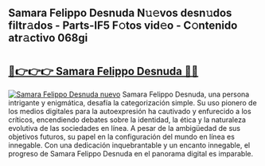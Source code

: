 ## Samara Felippo Desnuda N𝚞𝚎vos desn𝚞dos filtr𝚊dos - Parts-IF5 F𝚘tos vid𝚎o - C𝚘ntenido atr𝚊ctivo 068gi

# <h2><a href="http://mb1ubi.tromn.icu/?c=Samara+Felippo+Desnuda">🔗👉👉👉 Samara Felippo Desnuda 🔗🔗</a></h2>

[![Samara Felippo Desnuda nuevo](https://i.imgur.com/pEAQMta.gif)](http://mb1ubi.tromn.icu/?c=Samara+Felippo+Desnuda)
Samara Felippo Desnuda, una persona intrigante y enigmática, desafía la categorización simple. Su uso pionero de los medios digitales para la autoexpresión ha cautivado y enfurecido a los críticos, encendiendo debates sobre la identidad, la ética y la naturaleza evolutiva de las sociedades en línea. A pesar de la ambigüedad de sus objetivos futuros, su papel en la configuración del mundo en línea es innegable. Con una dedicación inquebrantable y un encanto innegable, el progreso de Samara Felippo Desnuda en el panorama digital es imparable.
